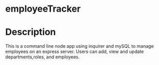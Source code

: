 # employeeTracker

# Description

This is a command line node app using inquirer and mySQL to manage employees on an express server. Users can add, view and update departments,roles, and employees.
